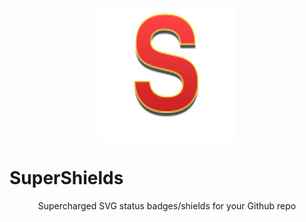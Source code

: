 <p align="center"><a href="https://supershields.io/"><img src="logo.svg" alt="SuperShields" width="220" height="213" /></a></p>
<p align="center">
  <h1>SuperShields</h1>
</p>
<p align="center">
Supercharged SVG status badges/shields for your Github repo
</p>
